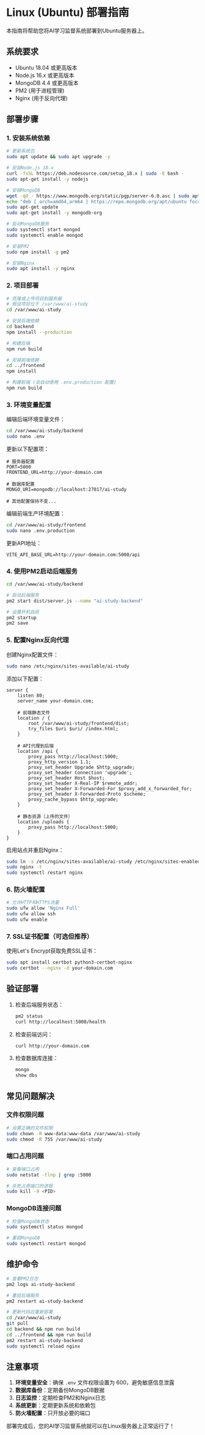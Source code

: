 # Linux (Ubuntu) 部署指南

本指南将帮助您将AI学习监督系统部署到Ubuntu服务器上。

## 系统要求

- Ubuntu 18.04 或更高版本
- Node.js 16.x 或更高版本
- MongoDB 4.4 或更高版本
- PM2 (用于进程管理)
- Nginx (用于反向代理)

## 部署步骤

### 1. 安装系统依赖

```bash
# 更新系统包
sudo apt update && sudo apt upgrade -y

# 安装Node.js 18.x
curl -fsSL https://deb.nodesource.com/setup_18.x | sudo -E bash -
sudo apt-get install -y nodejs

# 安装MongoDB
wget -qO - https://www.mongodb.org/static/pgp/server-6.0.asc | sudo apt-key add -
echo "deb [ arch=amd64,arm64 ] https://repo.mongodb.org/apt/ubuntu focal/mongodb-org/6.0 multiverse" | sudo tee /etc/apt/sources.list.d/mongodb-org-6.0.list
sudo apt-get update
sudo apt-get install -y mongodb-org

# 启动MongoDB服务
sudo systemctl start mongod
sudo systemctl enable mongod

# 安装PM2
sudo npm install -g pm2

# 安装Nginx
sudo apt install -y nginx
```

### 2. 项目部署

```bash
# 克隆或上传项目到服务器
# 假设项目位于 /var/www/ai-study
cd /var/www/ai-study

# 安装后端依赖
cd backend
npm install --production

# 构建后端
npm run build

# 安装前端依赖
cd ../frontend
npm install

# 构建前端 (会自动使用 .env.production 配置)
npm run build
```

### 3. 环境变量配置

编辑后端环境变量文件：

```bash
cd /var/www/ai-study/backend
sudo nano .env
```

更新以下配置项：

```env
# 服务器配置
PORT=5000
FRONTEND_URL=http://your-domain.com

# 数据库配置
MONGO_URI=mongodb://localhost:27017/ai-study

# 其他配置保持不变...
```

编辑前端生产环境配置：

```bash
cd /var/www/ai-study/frontend
sudo nano .env.production
```

更新API地址：

```env
VITE_API_BASE_URL=http://your-domain.com:5000/api
```

### 4. 使用PM2启动后端服务

```bash
cd /var/www/ai-study/backend

# 启动后端服务
pm2 start dist/server.js --name "ai-study-backend"

# 设置开机自启
pm2 startup
pm2 save
```

### 5. 配置Nginx反向代理

创建Nginx配置文件：

```bash
sudo nano /etc/nginx/sites-available/ai-study
```

添加以下配置：

```nginx
server {
    listen 80;
    server_name your-domain.com;

    # 前端静态文件
    location / {
        root /var/www/ai-study/frontend/dist;
        try_files $uri $uri/ /index.html;
    }

    # API代理到后端
    location /api {
        proxy_pass http://localhost:5000;
        proxy_http_version 1.1;
        proxy_set_header Upgrade $http_upgrade;
        proxy_set_header Connection 'upgrade';
        proxy_set_header Host $host;
        proxy_set_header X-Real-IP $remote_addr;
        proxy_set_header X-Forwarded-For $proxy_add_x_forwarded_for;
        proxy_set_header X-Forwarded-Proto $scheme;
        proxy_cache_bypass $http_upgrade;
    }

    # 静态资源（上传的文件）
    location /uploads {
        proxy_pass http://localhost:5000;
    }
}
```

启用站点并重启Nginx：

```bash
sudo ln -s /etc/nginx/sites-available/ai-study /etc/nginx/sites-enabled/
sudo nginx -t
sudo systemctl restart nginx
```

### 6. 防火墙配置

```bash
# 允许HTTP和HTTPS流量
sudo ufw allow 'Nginx Full'
sudo ufw allow ssh
sudo ufw enable
```

### 7. SSL证书配置（可选但推荐）

使用Let's Encrypt获取免费SSL证书：

```bash
sudo apt install certbot python3-certbot-nginx
sudo certbot --nginx -d your-domain.com
```

## 验证部署

1. 检查后端服务状态：
   ```bash
   pm2 status
   curl http://localhost:5000/health
   ```

2. 检查前端访问：
   ```bash
   curl http://your-domain.com
   ```

3. 检查数据库连接：
   ```bash
   mongo
   show dbs
   ```

## 常见问题解决

### 文件权限问题

```bash
# 设置正确的文件权限
sudo chown -R www-data:www-data /var/www/ai-study
sudo chmod -R 755 /var/www/ai-study
```

### 端口占用问题

```bash
# 查看端口占用
sudo netstat -tlnp | grep :5000

# 杀死占用端口的进程
sudo kill -9 <PID>
```

### MongoDB连接问题

```bash
# 检查MongoDB状态
sudo systemctl status mongod

# 重启MongoDB
sudo systemctl restart mongod
```

## 维护命令

```bash
# 查看PM2日志
pm2 logs ai-study-backend

# 重启后端服务
pm2 restart ai-study-backend

# 更新代码后重新部署
cd /var/www/ai-study
git pull
cd backend && npm run build
cd ../frontend && npm run build
pm2 restart ai-study-backend
sudo systemctl reload nginx
```

## 注意事项

1. **环境变量安全**：确保 `.env` 文件权限设置为 600，避免敏感信息泄露
2. **数据库备份**：定期备份MongoDB数据
3. **日志监控**：定期检查PM2和Nginx日志
4. **系统更新**：定期更新系统和依赖包
5. **防火墙配置**：只开放必要的端口

部署完成后，您的AI学习监督系统就可以在Linux服务器上正常运行了！